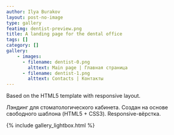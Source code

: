 ```yaml
---
author: Ilya Burakov
layout: post-no-image
type: gallery
featimg: dentist-preview.png
title: A landing page for the dental office
tags: []
category: []
gallery:
    - images:
      - filename: dentist-0.png
        alttext: Main page | Главная страница
      - filename: dentist-1.png
        alttext: Contacts | Контакты
---
```


Based on the HTML5 template with responsive layout.
<!--more-->

Лэндинг для стоматологического кабинета.
Создан на основе свободного шаблона (HTML5 + CSS3). Responsive-вёрстка.

{% include gallery_lightbox.html %}